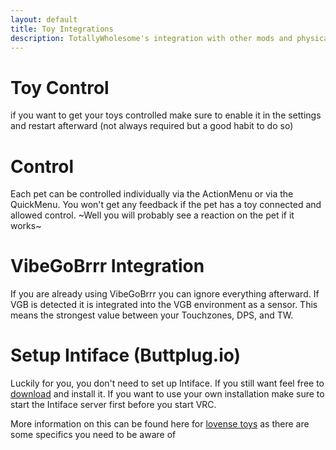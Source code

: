 ```yaml
---
layout: default
title: Toy Integrations
description: TotallyWholesome's integration with other mods and physical toys
---
```


# Toy Control
if you want to get your toys controlled make sure to enable it in the settings and restart afterward (not always required but a good habit to do so)

# Control
Each pet can be controlled individually via the ActionMenu or via the QuickMenu. You won't get any feedback if the pet has a toy connected and allowed control. ~Well you will probably see a reaction on the pet if it works~

# VibeGoBrrr Integration
If you are already using VibeGoBrrr you can ignore everything afterward. If VGB is detected it is integrated into the VGB environment as a sensor. This means the strongest value between your Touchzones, DPS, and TW.

# Setup Intiface (Buttplug.io)
Luckily for you, you don't need to set up Intiface. If you still want feel free to [download](https://intiface.com/desktop/) and install it.
If you want to use your own installation make sure to start the Intiface server first before you start VRC.



More information on this can be found here for [lovense toys](https://how.do.i.get.buttplug.in/hardware/lovense.html) as there are some specifics you need to be aware of